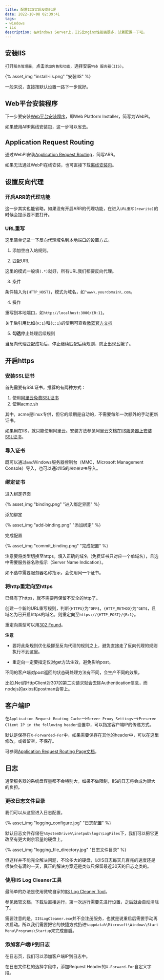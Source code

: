 ```yaml
---
title: 配置IIS实现反向代理
date: 2022-10-08 02:39:41
tags:
- windows
- iis
description: 在Windows Server上，IIS比nginx性能强很多，试着配置一下吧。
---
```

## 安装IIS

打开`服务管理器`，点击`添加角色和功能`，选择安装`Web 服务器(IIS)`。

{% asset_img "install-iis.png" "安装IIS" %}

一般来说，直接按默认设置一路下一步就好。

## Web平台安装程序

下一步要安装[Web平台安装程序](https://www.microsoft.com/web/downloads/platform.aspx)，即Web Platform Installer，简写为WebPI。

如果使用ARR离线安装包，这一步可以省去。

## Application Request Routing

通过WebPI安装[Application Request Routing](https://www.iis.net/downloads/microsoft/application-request-routing)，简写ARR。

如果无法通过WebPI在线安装，也可直接下载[离线安装包](https://www.microsoft.com/web/handlers/webpi.ashx?command=getinstallerredirect&appid=ARRv3_0)。

## 设置反向代理

### 开启ARR的代理功能

这一步其实也能省略，如果没有开启ARR的代理功能，在进入`URL重写(rewrite)`的时候会提示要不要打开。

### URL重写

这里简单记录一下反向代理域名到本地端口的设置方式。

1. 添加空白入站规则。

2. 匹配URL

这里的模式一般填`(.*)`就好，所有URL我们都要反向代理。

3. 条件

条件输入为`{HTTP_HOST}`，模式为域名，如`^www\.yourdomain\.com`。

4. 操作

重写到本地端口，如`http://localhost:3000/{R:1}`。

关于后引用比如`{R:1}`和`{C:1}`的使用可查看[微软官方文档](https://learn.microsoft.com/en-us/iis/extensions/url-rewrite-module/url-rewrite-module-configuration-reference#using-back-references-in-rewrite-rules)

5. **勾选**停止处理后续规则

当反向代理匹配成功后，停止继续匹配后续规则，防止出现幺娥子。

## 开启https

### 安装SSL证书

首先需要有SSL证书，推荐的有两种方式：
1. 使用[阿里云免费SSL证书](https://help.aliyun.com/document_detail/156645.htm)
2. 使用[acme.sh](https://github.com/acmesh-official/acme.sh)

其中，acme是linux专供，但它的续期是自动的，不需要每年一次额外的手动更新证书。

如果用在IIS，就只能使用阿里云。安装方法参见阿里云文档[在IIS服务器上安装SSL证书](https://help.aliyun.com/document_detail/98729.html)。

### 导入证书

既可以通过`mmc`Windows服务器控制台（MMC，Microsoft Management Console）导入，也可以通过IIS的`服务器证书`导入。

### 绑定证书

进入绑定界面

{% asset_img "binding.png" "进入绑定界面" %}

添加绑定

{% asset_img "add-binding.png" "添加绑定" %}

完成配置

{% asset_img "commit_binding.png" "完成配置" %}

注意要将类型切换至https，填入正确的域名（免费证书只对应一个单域名），且选中需要服务器名称指示（Server Name Indication）。

如不选中需要服务器名称指示，会使用同一个证书。

### 将http重定向至https

已经有了https，就不需要再保留不安全的http了。

创建一个新的URL重写规则，判断`{HTTPS}`为`^OFF$`，`{HTTP_METHOD}`为`^GET$`，且域名为已开启https的域名，则重定向至`https://{HTTP_POST}/{R:1}`。

重定向类型可以用[302 Found](https://developer.mozilla.org/en-US/docs/Web/HTTP/Status#redirection_messages)。

**注意**

- 要将此条规则优化级挪至反向代理的规则之上，避免直接走了反向代理的规则执行不到这里。

- 重定向一定要指定仅对get方法生效，避免影响post。

不同的客户端对post返回的状态码处理方法有不同，会生产不同的效果。

比如.Net的HttpClient对307的第二次请求就会去除Authentication信息，而nodejs的axios和postman会带上。

## 客户端IP

在`Application Request Routing Cache`-->`Server Proxy Settings`-->`Preserve Client IP in the following header`设置中，可以指定客户端IP的传递方式。

默认是保存在`X-Forwarded-For`中，如果需要保存在其他的header中，可以在这里修改。或者留空，不保存。

可参阅[Application Request Routing Page文档](http://technet.microsoft.com/en-us/library/dd443533(v=ws.10).aspx)。

## 日志

通常服务器的系统盘容量都不会特别大，如果不做限制，IIS的日志将会成为很大的负担。

### 更改日志文件目录

我们可以从这里进入日志配置。

{% asset_img "logging_configure.jpg" "日志配置" %}

默认日志文件存储在`%SystemDrive%\inetpub\logs\LogFiles`下，我们可以把它更改至有更大剩余容量的硬盘上。

{% asset_img "logging_file_directory.jpg" "日志文件目录" %}

但这样并不能完全解决问题，不论多大的硬盘，以IIS日志每天几百兆的速度还是很快会有满的一天，真正的解决方案还是类似只保留最近30天的日志之类的。

### 使用IIS Log Cleaner工具

最简单的办法是使用微软自家的[IIS Log Cleaner Tool](https://learn.microsoft.com/en-us/iis/manage/provisioning-and-managing-iis/managing-iis-log-file-storage#delete-old-log-files-by-the-iis-log-cleaner-tool)。

参见微软文档，下载后直接运行，第一次运行需要先进行设置，之后就会自动清除了。

需要注意的是，`IISLogCleaner.exe`并不会注册服务，也就是说重启后需要手动再次启动。所以我们需要把它的快捷方式扔进`%appdata%\Microsoft\Windows\Start Menu\Programs\Startup`来完成自启。

### 添加客户端IP到日志

在日志页，我们可以添加客户端IP到日志中。

在日志文件栏的选择字段中，添加Request Header的`X-Forward-For`自定义字段。
